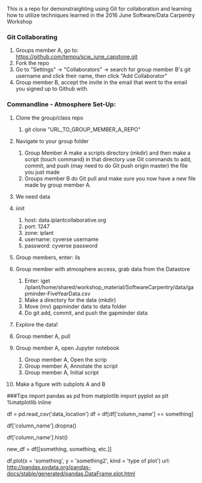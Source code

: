 This is a repo for demonstraighting using Git for collaboration and learning how to utilize techniques learned in the 2016 June Software/Data Carpentry Workshop

### Git Collaborating
1. Groups member A, go to: https://github.com/tempu/scw_june_capstone.git
2. Fork the repo
3. Go to "Settings" -> "Collaborators" -> search for group member B's git username and click their name, then click "Add Collaborator"
4. Group member B, accept the invite in the email that went to the email you signed up to Github with.

### Commandline - Atmosphere Set-Up:
1. Clone the group/class repo
   1. git clone "URL_TO_GROUP_MEMBER_A_REPO"

2. Navigate to your group folder
    1. Group Member A make a scripts directory (mkdir) and then make a script (touch command) in that directory use Git commands to add, commit, and push (may need to do Git push origin master) the file you just made
    2. Groups member B do Git pull and make sure you now have a new file made by group member A.

3. We need data

4. iinit
   1. host: data.iplantcollaborative.org
   2. port: 1247
   3. zone: iplant
   4. username: cyverse username
   5. password: cyverse password

5. Group members, enter: ils

6. Group member with atmosphere access, grab data from the Datastore
   1. Enter: iget /iplant/home/shared/workshop_material/SoftwareCarpentry/data/gapminder-FiveYearData.csv
   2. Make a directory for the data (mkdir)
   3. Move (mv) gapminder data to data folder
   4. Do git add, commit, and push the gapminder data

7. Explore the data!

8. Group member A, pull

9. Group member A, open Jupyter notebook
   1. Group member A, Open the scrip
   2. Group member A, Annotate the script
   3. Group member A, Initial script

10. Make a figure with subplots A and B


###Tips
import pandas as pd
from matplotlib import pyplot as plt
%matplotlib inline

df = pd.read_csv('data_location')
df = df[df['column_name'] == something]

df['column_name'].dropna()

df['column_name'].hist()

new_df = df[[something, something, etc.]]

df.plot(x = 'something', y = 'something2', kind = 'type of plot')
url:
http://pandas.pydata.org/pandas-docs/stable/generated/pandas.DataFrame.plot.html



